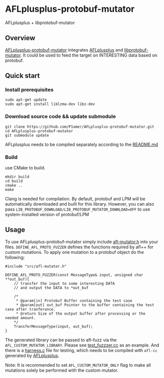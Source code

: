 # AFLplusplus-protobuf-mutator
AFLplusplus + libprotobuf-mutator 
## Overview
[AFLplusplus-protobuf-mutator](https://github.com/P1umer/AFLplusplus-protobuf-mutator) integrates [AFLplusplus](https://github.com/AFLplusplus/AFLplusplus) and [libprotobuf-mutator](https://github.com/google/libprotobuf-mutator).
It could be used to feed the target on INTERESTING data based on protobuf.

## Quick start
### Install prerequisites
```
sudo apt-get update
sudo apt-get install liblzma-dev libz-dev
```
### Download source code && update submodule
```
git clone https://github.com/P1umer/AFLplusplus-protobuf-mutator.git
cd AFLplusplus-protobuf-mutator
git submodule update
```
AFLplusplus needs to be compiled separately according to the [README.md](https://github.com/AFLplusplus/AFLplusplus/blob/stable/README.md)

### Build
use CMake to build.
```
mkdir build
cd build
cmake ..
make
```
Clang is needed for compilation.
By default, protobuf and LPM will be automatically downloaded and built for this library. However, you can also pass `LIB_PROTOBUF_DOWNLOAD/LIB_PROTOBUF_MUTATOR_DOWNLOAD=OFF` to use system-installed version of protobuf/LPM

## Usage
To use AFLplusplus-protobuf-mutator simply include [afl-mutator.h](https://github.com/P1umer/AFLplusplus-protobuf-mutator/blob/main/src/afl-mutator.h) into your files. `DEFINE_AFL_PROTO_FUZZER` defines the functions required by afl++ for custom mutations. To apply one mutation to a protobuf object do the following:
```
#include "src/afl-mutator.h"

DEFINE_AFL_PROTO_FUZZER(const MessageType& input, unsigned char **out_buf){
    // transfer the input to some interesting DATA
    // and output the DATA to *out_buf
    
    /*
     * @param[in] Protobuf Buffer containing the test case
     * @param[out] out_buf Pointer to the buffer containing the test case after tranferance. 
     * @return Size of the output buffer after processing or the needed amount.
    */
    TransferMessageType(input, out_buf); 
}
```
The generated library can be passed to afl-fuzz via the `AFL_CUSTOM_MUTATOR_LIBRARY`.
Please see [test_fuzzzer.cc](https://github.com/P1umer/AFLplusplus-protobuf-mutator/blob/main/example/test_fuzzer.cc) as an example.
And there is a [harness.c](https://github.com/P1umer/AFLplusplus-protobuf-mutator/blob/main/example/harness.c) file for testing, which needs to be compiled with `afl-cc` generated by [AFLplusplus](https://github.com/AFLplusplus/AFLplusplus).

Note: It is recommended to set `AFL_CUSTOM_MUTATOR_ONLY` flag to make all mutations solely be performed with the custom mutator.